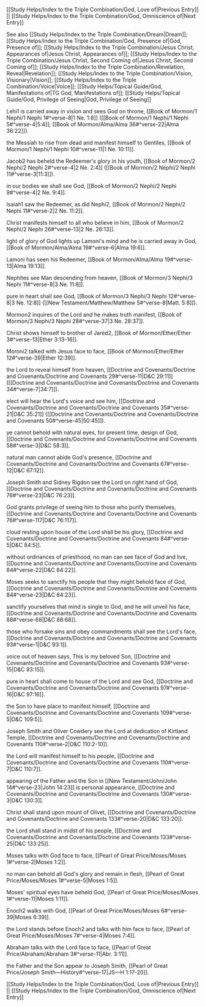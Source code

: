 [[Study Helps/Index to the Triple Combination/God, Love of|Previous Entry]]  ||  [[Study Helps/Index to the Triple Combination/God, Omniscience of|Next Entry]]

 See also [[Study Helps/Index to the Triple Combination/Dream|Dream]]; [[Study Helps/Index to the Triple Combination/God, Presence of|God, Presence of]]; [[Study Helps/Index to the Triple Combination/Jesus Christ, Appearances of|Jesus Christ, Appearances of]]; [[Study Helps/Index to the Triple Combination/Jesus Christ, Second Coming of|Jesus Christ, Second Coming of]]; [[Study Helps/Index to the Triple Combination/Revelation, Reveal|Revelation]]; [[Study Helps/Index to the Triple Combination/Vision, Visionary|Vision]]; [[Study Helps/Index to the Triple Combination/Voice|Voice]]; [[Study Helps/Topical Guide/God, Manifestations of|TG God, Manifestations of]]; [[Study Helps/Topical Guide/God, Privilege of Seeing|God, Privilege of Seeing]]

 Lehi1 is carried away in vision and sees God on throne, [[Book of Mormon/1 Nephi/1 Nephi 1#^verse-8|1 Ne. 1:8]] ([[Book of Mormon/1 Nephi/1 Nephi 5#^verse-4|5:4]]; [[Book of Mormon/Alma/Alma 36#^verse-22|Alma 36:22]]).

 the Messiah to rise from dead and manifest himself to Gentiles, [[Book of Mormon/1 Nephi/1 Nephi 10#^verse-11|1 Ne. 10:11]].

 Jacob2 has beheld the Redeemer's glory in his youth, [[Book of Mormon/2 Nephi/2 Nephi 2#^verse-4|2 Ne. 2:4]] ([[Book of Mormon/2 Nephi/2 Nephi 11#^verse-3|11:3]]).

 in our bodies we shall see God, [[Book of Mormon/2 Nephi/2 Nephi 9#^verse-4|2 Ne. 9:4]].

 Isaiah1 saw the Redeemer, as did Nephi2, [[Book of Mormon/2 Nephi/2 Nephi 11#^verse-2|2 Ne. 11:2]].

 Christ manifests himself to all who believe in him, [[Book of Mormon/2 Nephi/2 Nephi 26#^verse-13|2 Ne. 26:13]].

 light of glory of God lights up Lamoni's mind and he is carried away in God, [[Book of Mormon/Alma/Alma 19#^verse-6|Alma 19:6]].

 Lamoni has seen his Redeemer, [[Book of Mormon/Alma/Alma 19#^verse-13|Alma 19:13]].

 Nephites see Man descending from heaven, [[Book of Mormon/3 Nephi/3 Nephi 11#^verse-8|3 Ne. 11:8]].

 pure in heart shall see God, [[Book of Mormon/3 Nephi/3 Nephi 12#^verse-8|3 Ne. 12:8]] ([[New Testament/Matthew/Matthew 5#^verse-8|Matt. 5:8]]).

 Mormon2 inquires of the Lord and he makes truth manifest, [[Book of Mormon/3 Nephi/3 Nephi 28#^verse-37|3 Ne. 28:37]].

 Christ shows himself to brother of Jared2, [[Book of Mormon/Ether/Ether 3#^verse-13|Ether 3:13-16]].

 Moroni2 talked with Jesus face to face, [[Book of Mormon/Ether/Ether 12#^verse-39|Ether 12:39]].

 the Lord to reveal himself from heaven, [[Doctrine and Covenants/Doctrine and Covenants/Doctrine and Covenants 29#^verse-11|D&C 29:11]] ([[Doctrine and Covenants/Doctrine and Covenants/Doctrine and Covenants 34#^verse-7|34:7]]).

 elect will hear the Lord's voice and see him, [[Doctrine and Covenants/Doctrine and Covenants/Doctrine and Covenants 35#^verse-21|D&C 35:21]] ([[Doctrine and Covenants/Doctrine and Covenants/Doctrine and Covenants 50#^verse-45|50:45]]).

 ye cannot behold with natural eyes, for present time, design of God, [[Doctrine and Covenants/Doctrine and Covenants/Doctrine and Covenants 58#^verse-3|D&C 58:3]].

 natural man cannot abide God's presence, [[Doctrine and Covenants/Doctrine and Covenants/Doctrine and Covenants 67#^verse-12|D&C 67:12]].

 Joseph Smith and Sidney Rigdon see the Lord on right hand of God, [[Doctrine and Covenants/Doctrine and Covenants/Doctrine and Covenants 76#^verse-23|D&C 76:23]].

 God grants privilege of seeing him to those who purify themselves, [[Doctrine and Covenants/Doctrine and Covenants/Doctrine and Covenants 76#^verse-117|D&C 76:117]].

 cloud resting upon house of the Lord shall be his glory, [[Doctrine and Covenants/Doctrine and Covenants/Doctrine and Covenants 84#^verse-5|D&C 84:5]].

 without ordinances of priesthood, no man can see face of God and live, [[Doctrine and Covenants/Doctrine and Covenants/Doctrine and Covenants 84#^verse-22|D&C 84:22]].

 Moses seeks to sanctify his people that they might behold face of God, [[Doctrine and Covenants/Doctrine and Covenants/Doctrine and Covenants 84#^verse-23|D&C 84:23]].

 sanctify yourselves that mind is single to God, and he will unveil his face, [[Doctrine and Covenants/Doctrine and Covenants/Doctrine and Covenants 88#^verse-68|D&C 88:68]].

 those who forsake sins and obey commandments shall see the Lord's face, [[Doctrine and Covenants/Doctrine and Covenants/Doctrine and Covenants 93#^verse-1|D&C 93:1]].

 voice out of heaven says, This is my beloved Son, [[Doctrine and Covenants/Doctrine and Covenants/Doctrine and Covenants 93#^verse-15|D&C 93:15]].

 pure in heart shall come to house of the Lord and see God, [[Doctrine and Covenants/Doctrine and Covenants/Doctrine and Covenants 97#^verse-16|D&C 97:16]].

 the Son to have place to manifest himself, [[Doctrine and Covenants/Doctrine and Covenants/Doctrine and Covenants 109#^verse-5|D&C 109:5]].

 Joseph Smith and Oliver Cowdery see the Lord at dedication of Kirtland Temple, [[Doctrine and Covenants/Doctrine and Covenants/Doctrine and Covenants 110#^verse-2|D&C 110:2-10]].

 the Lord will manifest himself to his people, [[Doctrine and Covenants/Doctrine and Covenants/Doctrine and Covenants 110#^verse-7|D&C 110:7]].

 appearing of the Father and the Son in [[New Testament/John/John 14#^verse-23|John 14:23]] is personal appearance, [[Doctrine and Covenants/Doctrine and Covenants/Doctrine and Covenants 130#^verse-3|D&C 130:3]].

 Christ shall stand upon mount of Olivet, [[Doctrine and Covenants/Doctrine and Covenants/Doctrine and Covenants 133#^verse-20|D&C 133:20]].

 the Lord shall stand in midst of his people, [[Doctrine and Covenants/Doctrine and Covenants/Doctrine and Covenants 133#^verse-25|D&C 133:25]].

 Moses talks with God face to face, [[Pearl of Great Price/Moses/Moses 1#^verse-2|Moses 1:2]].

 no man can behold all God's glory and remain in flesh, [[Pearl of Great Price/Moses/Moses 1#^verse-5|Moses 1:5]].

 Moses' spiritual eyes have beheld God, [[Pearl of Great Price/Moses/Moses 1#^verse-11|Moses 1:11]].

 Enoch2 walks with God, [[Pearl of Great Price/Moses/Moses 6#^verse-39|Moses 6:39]].

 the Lord stands before Enoch2 and talks with him face to face, [[Pearl of Great Price/Moses/Moses 7#^verse-4|Moses 7:4]].

 Abraham talks with the Lord face to face, [[Pearl of Great Price/Abraham/Abraham 3#^verse-11|Abr. 3:11]].

 the Father and the Son appear to Joseph Smith, [[Pearl of Great Price/Joseph Smith—History#^verse-17|JS—H 1:17-20]].

[[Study Helps/Index to the Triple Combination/God, Love of|Previous Entry]]  ||  [[Study Helps/Index to the Triple Combination/God, Omniscience of|Next Entry]]